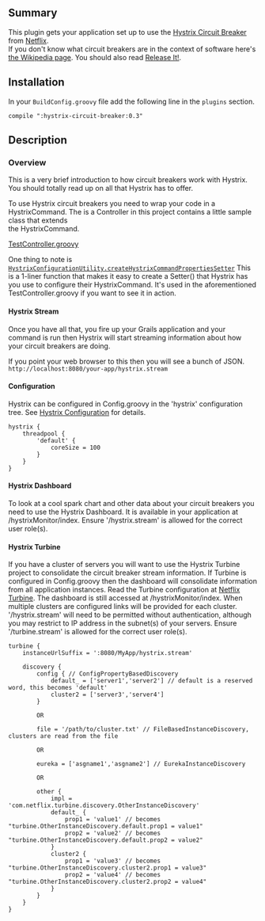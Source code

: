 
## Summary
This plugin gets your application set up to use the 
[Hystrix Circuit Breaker](https://github.com/Netflix/Hystrix) from [Netflix](http://netflix.com).  
If you don't know what circuit breakers are in the context of software
here's [the Wikipedia page](https://en.wikipedia.org/wiki/Circuit_breaker_design_pattern).
You should also read [Release It!](http://pragprog.com/book/mnee/release-it).

## Installation
In your `BuildConfig.groovy` file add the following line in the `plugins` section.

```compile ":hystrix-circuit-breaker:0.3"```

## Description

### Overview
This is a very brief introduction to how circuit breakers work with Hystrix.  You 
should totally read up on all that Hystrix has to offer. 

To use Hystrix circuit breakers you need to wrap your code in a HystrixCommand.
The is a Controller in this project contains a little sample class that extends  
the HystrixCommand.

[TestController.groovy](https://github.com/demian0311/hystrix-circuit-breaker/blob/master/grails-app/controllers/hystrix/circuit/breaker/TestController.groovy)

One thing to note is [`HystrixConfigurationUtility.createHystrixCommandPropertiesSetter`](https://github.com/demian0311/hystrix-circuit-breaker/blob/master/src/groovy/com/neidetcher/hcbp/util/HystrixConfigurationUtility.groovy)
This is a 1-liner function that makes it easy to create a Setter() that Hystrix 
has you use to configure their HystrixCommand.  It's used in the aforementioned
TestController.groovy if you want to see it in action.

#### Hystrix Stream
Once you have all that, you fire up your Grails application and your command is run then 
Hystrix will start streaming information about how your circuit breakers are doing. 

If you point your web browser to this then you will see a bunch of JSON.
`http://localhost:8080/your-app/hystrix.stream`

#### Configuration
Hystrix can be configured in Config.groovy in the 'hystrix' configuration tree. See [Hystrix Configuration](https://github.com/Netflix/Hystrix/wiki/Configuration)
for details.

```
hystrix {
    threadpool {
        'default' {
            coreSize = 100
        }
    }
}
```

#### Hystrix Dashboard
To look at a cool spark chart and other data about your circuit breakers you need to use the Hystrix Dashboard. It
is available in your application at /hystrixMonitor/index. Ensure '/hystrix.stream' is allowed for the correct user
role(s).

#### Hystrix Turbine
If you have a cluster of servers you will want to use the Hystrix Turbine project to consolidate the circuit breaker stream 
information. If Turbine is configured in Config.groovy then the dashboard will consolidate information from all application instances. Read
the Turbine configuration at [Netflix Turbine](https://github.com/Netflix/Turbine/wiki/Configuration-(1.x)). The dashboard
is still accessed at /hystrixMonitor/index. When multiple clusters are configured links will be provided for each cluster.
'/hystrix.stream' will need to be permitted without authentication, although you may restrict to IP address in the subnet(s)
of your servers. Ensure '/turbine.stream' is allowed for the correct user role(s).

```
turbine {
    instanceUrlSuffix = ':8080/MyApp/hystrix.stream'
    
    discovery {
        config { // ConfigPropertyBasedDiscovery
            default_ = ['server1','server2'] // default is a reserved word, this becomes 'default'
            cluster2 = ['server3','server4']
        }
        
        OR
        
        file = '/path/to/cluster.txt' // FileBasedInstanceDiscovery, clusters are read from the file
        
        OR
        
        eureka = ['asgname1','asgname2'] // EurekaInstanceDiscovery
        
        OR
        
        other {
            impl = 'com.netflix.turbine.discovery.OtherInstanceDiscovery'
            default_ {
                prop1 = 'value1' // becomes "turbine.OtherInstanceDiscovery.default.prop1 = value1"
                prop2 = 'value2' // becomes "turbine.OtherInstanceDiscovery.default.prop2 = value2"
            }
            cluster2 {
                prop1 = 'value3' // becomes "turbine.OtherInstanceDiscovery.cluster2.prop1 = value3"
                prop2 = 'value4' // becomes "turbine.OtherInstanceDiscovery.cluster2.prop2 = value4"
            }
        }
    }
}
```
